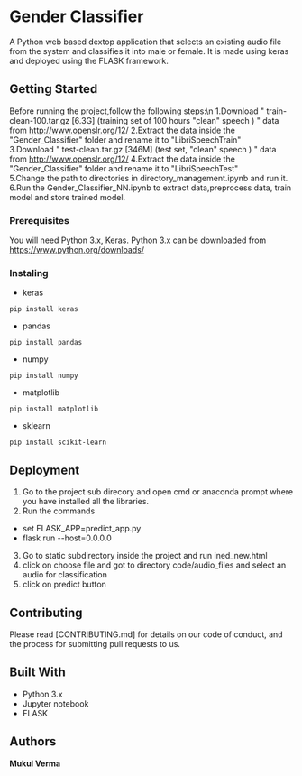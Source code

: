 # Gender Classifier

A Python web based dextop application that selects an existing audio file from the system and classifies it into male or female. It is made using keras and deployed using the FLASK framework.

## Getting Started

Before running the project,follow the following steps:\n
1.Download " train-clean-100.tar.gz [6.3G]   (training set of 100 hours "clean" speech ) " data from http://www.openslr.org/12/
2.Extract the data inside the "Gender_Classifier" folder and rename it to "LibriSpeechTrain"                                            
3.Download " test-clean.tar.gz [346M]   (test set, "clean" speech ) " data from http://www.openslr.org/12/
4.Extract the data inside the "Gender_Classifier" folder and rename it to "LibriSpeechTest"                                            
5.Change the path to directories in directory_management.ipynb and run it.                       
6.Run the Gender_Classifier_NN.ipynb to extract data,preprocess data, train model and store trained model.

### Prerequisites
You will need Python 3.x, Keras.
Python 3.x can be downloaded from https://www.python.org/downloads/

### Instaling
* keras
```
pip install keras
```
* pandas
```
pip install pandas
```
* numpy
```
pip install numpy
```
* matplotlib
```
pip install matplotlib
```
* sklearn
```
pip install scikit-learn
```

## Deployment
1. Go to the project sub direcory and open cmd or anaconda prompt where you have installed all the libraries.
2. Run the commands
* set FLASK_APP=predict_app.py
* flask run --host=0.0.0.0
3. Go to static subdirectory inside the project and run ined_new.html
4. click on choose file and got to directory code/audio_files and select an audio for classification
5. click on predict button

## Contributing

Please read [CONTRIBUTING.md] for details on our code of conduct, and the process for submitting pull requests to us.

## Built With

* Python 3.x
* Jupyter notebook
* FLASK

## Authors

**Mukul Verma**
